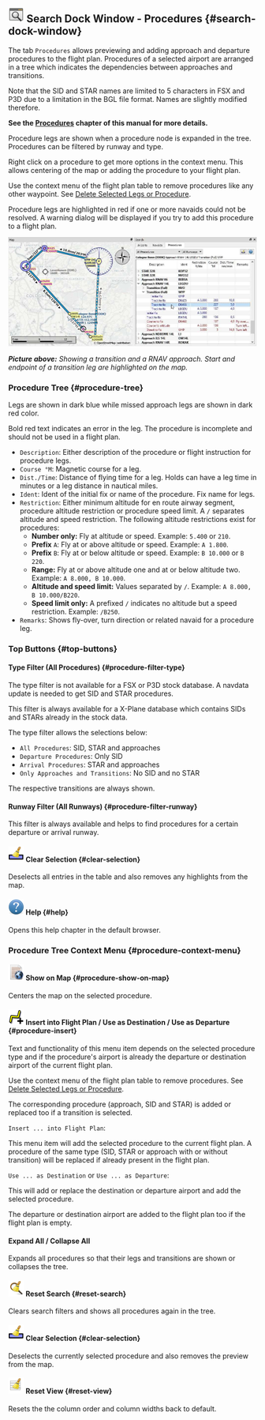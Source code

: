 ## ![Search](../images/icons/searchdock.png "Search") Search Dock Window - Procedures {#search-dock-window}

The tab `Procedures` allows previewing and adding approach and departure procedures to the flight plan. Procedures of a selected airport are arranged in a tree which indicates the dependencies between approaches and transitions.

Note that the SID and STAR names are limited to 5 characters in FSX and P3D due to a limitation in the BGL file format. Names are slightly modified therefore.

**See the **[**Procedures**](APPROACHES.md#delete-selected-legs)** chapter of this manual for more details.**

Procedure legs are shown when a procedure node is expanded in the tree. Procedures can be filtered by runway and type.

Right click on a procedure to get more options in the context menu. This allows centering of the map or adding the procedure to your flight plan.

Use the context menu of the flight plan table to remove procedures like any other waypoint. See [Delete Selected Legs or Procedure](FLIGHTPLAN.md#delete-selected-legs).

Procedure legs are highlighted in red if one or more navaids could not be resolved. A warning dialog will be displayed if you try to add this procedure to a flight plan.

![Navaid Search Result Table](../images/proceduresearch.jpg "Navaid Search Result Table")

_**Picture above:** Showing a transition and a RNAV approach. Start and endpoint of a transition leg are highlighted on the map._

### Procedure Tree {#procedure-tree}

Legs are shown in dark blue while missed approach legs are shown in dark red color.

Bold red text indicates an error in the leg. The procedure is incomplete and should not be used in a flight plan.

* `Description`: Either description of the procedure or flight instruction for procedure legs.
* `Course °M`: Magnetic course for a leg.
* `Dist./Time`: Distance of flying time for a leg. Holds can have a leg time in minutes or a leg distance in nautical miles.
* `Ident`: Ident of the initial fix or name of the procedure. Fix name for legs.
* `Restriction`: Either minimum altitude for en route airway segment, procedure altitude restriction or procedure speed limit. A `/` separates altitude and speed restriction. The following altitude restrictions exist for procedures:
  * **Number only:** Fly at altitude or speed. Example: `5.400` or `210`.
  * **Prefix** `A`: Fly at or above altitude or speed. Example: `A 1.800`.
  * **Prefix** `B`: Fly at or below altitude or speed. Example: `B 10.000` or `B 220`.
  * **Range:** Fly at or above altitude one and at or below altitude two. Example: `A 8.000, B 10.000`.
  * **Altitude and speed limit:** Values separated by `/`. Example: `A 8.000, B 10.000/B220`.
  * **Speed limit only:** A prefixed `/` indicates no altitude but a speed restriction. Example: `/B250`.
* `Remarks`: Shows fly-over, turn direction or related navaid for a procedure leg.

### Top Buttons {#top-buttons}

#### Type Filter \(All Procedures\) {#procedure-filter-type}

The type filter is not available for a FSX or P3D stock database. A navdata update is needed to get SID and STAR procedures.

This filter is always available for a X-Plane database which contains SIDs and STARs already in the stock data.

The type filter allows the selections below:

* `All Procedures`: SID, STAR and approaches
* `Departure Procedures`: Only SID
* `Arrival Procedures`: STAR and approaches
* `Only Approaches and Transitions`: No SID and no STAR

The respective transitions are always shown.

#### Runway Filter \(All Runways\) {#procedure-filter-runway}

This filter is always available and helps to find procedures for a certain departure or arrival runway.

#### ![Clear Selection](../images/icons/clearselection.png "Clear Selection") Clear Selection {#clear-selection}

Deselects all entries in the table and also removes any highlights from the map.

#### ![Help](../images/icons/help.png "Help") Help {#help}

Opens this help chapter in the default browser.

### Procedure Tree Context Menu {#procedure-context-menu}

#### ![Show on Map](../images/icons/showonmap.png "Show on Map") Show on Map {#procedure-show-on-map}

Centers the map on the selected procedure.

#### ![Insert into Flight Plan / Use as Destination / Use as Departure](../images/icons/routeadd.png "Insert into Flight Plan / Use as Destination / Use as Departure") Insert into Flight Plan / Use as Destination / Use as Departure {#procedure-insert}

Text and functionality of this menu item depends on the selected procedure type and if the procedure's airport is already the departure or destination airport of the current flight plan.

Use the context menu of the flight plan table to remove procedures. See [Delete Selected Legs or Procedure](FLIGHTPLAN.md#delete-selected-legs).

The corresponding procedure \(approach, SID and STAR\) is added or replaced too if a transition is selected.

`Insert ... into Flight Plan`:

This menu item will add the selected procedure to the current flight plan. A procedure of the same type \(SID, STAR or approach with or without transition\) will be replaced if already present in the flight plan.

`Use ... as Destination` or `Use ... as Departure`:

This will add or replace the destination or departure airport and add the selected procedure.

The departure or destination airport are added to the flight plan too if the flight plan is empty.

#### Expand All / Collapse All

Expands all procedures so that their legs and transitions are shown or collapses the tree.

#### ![Reset Search](../images/icons/clear.png "Reset Search") Reset Search {#reset-search}

Clears search filters and shows all procedures again in the tree.

#### ![Clear Selection](../images/icons/clearselection.png "Clear Selection") Clear Selection {#clear-selection}

Deselects the currently selected procedure and also removes the preview from the map.

#### ![Reset View](../images/icons/cleartable.png "Reset View") Reset View {#reset-view}

Resets the the column order and column widths back to default.

